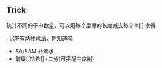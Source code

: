 



## Trick

 统计不同的子串数量，可以用每个后缀的长度减去每个 h\[i\] 求得

. LCP有两种求法，你知道嘛
+ SA/SAM 朴素求
+ 前缀[[哈希]]+二分(可搭配主席树)